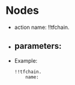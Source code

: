 # Nodes

- action name: !!tfchain.
- parameters:
  - 

- Example:
  
  ```
  !!tfchain.
	  name: 
  ```
